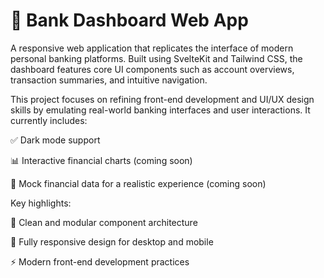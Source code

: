 # 💼 Bank Dashboard Web App
A responsive web application that replicates the interface of modern personal banking platforms. Built using SvelteKit and Tailwind CSS, the dashboard features core UI components such as account overviews, transaction summaries, and intuitive navigation.

This project focuses on refining front-end development and UI/UX design skills by emulating real-world banking interfaces and user interactions. It currently includes:

✅ Dark mode support

📊 Interactive financial charts (coming soon)

🧪 Mock financial data for a realistic experience (coming soon)

Key highlights:

🔧 Clean and modular component architecture

📱 Fully responsive design for desktop and mobile

⚡ Modern front-end development practices
